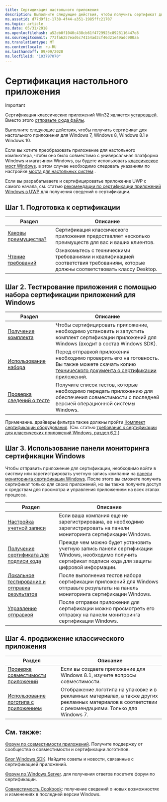 ```yaml
---
title: Сертификация настольного приложения
description: Выполните следующие действия, чтобы получить сертификат для настольного приложения, сертифицированного для Windows 7, Windows 8, Windows 8.1 и Windows 10. Если вы хотите преобразовать приложение для настольного компьютера, чтобы оно было совместимо с универсальная платформа Windows и магазином Windows, вы будете использовать Windows Desktop Bridge. в этом случае следует следовать указаниям по настройке моста для настольных систем. Если вы разрабатываете и сертифицироватье приложение UWP с самого начала, см. статью рекомендации по сертификации приложений Windows в UWP для получения сведений о сертификации.
ms.assetid: d77d9f1c-1738-4f44-a351-1985ffc21707
ms.topic: article
ms.date: 05/31/2018
ms.openlocfilehash: a52eb0f1040c438cb61f4729923c8928116447e8
ms.sourcegitcommit: 773fa6257ead6c74154ad3cf46d21e49adc900aa
ms.translationtype: MT
ms.contentlocale: ru-RU
ms.lasthandoff: 09/09/2020
ms.locfileid: "103797070"
---
```

# <a name="certify-your-desktop-application"></a>Сертификация настольного приложения

> [!IMPORTANT]
> Сертификация классических приложений Win32 является [устаревшей](https://techcommunity.microsoft.com/t5/windows-hardware-certification/win32-logo-certification-deprecation/ba-p/364920). Вместо этого [отправьте сюда файлы](https://www.microsoft.com/wdsi/filesubmission/).

Выполните следующие действия, чтобы получить сертификат для настольного приложения для Windows 7, Windows 8, Windows 8.1 и Windows 10.

Если вы хотите преобразовать приложение для настольного компьютера, чтобы оно было совместимо с универсальная платформа Windows и магазином Windows, вы будете использовать [классическое мост Windows](https://developer.microsoft.com/windows/bridges/desktop). в этом случае необходимо следовать указаниям по настройке [моста для настольных систем](/windows/uwp/porting/desktop-to-uwp-root) .

Если вы разрабатываете и сертифицироватье приложение UWP с самого начала, см. статью [рекомендации по сертификации приложений Windows в UWP](/windows/uwp/debug-test-perf/windows-app-certification-kit) для получения сведений о сертификации.

## <a name="step-1-prepare-for-certification"></a>Шаг 1. Подготовка к сертификации



| Раздел                                                                                       | Описание                                                                                    |
|---------------------------------------------------------------------------------------------|------------------------------------------------------------------------------------------------|
| [Каковы преимущества?](what-are-the-benefits-.md)<br/>                             | Сертификация классического приложения предоставляет несколько преимуществ для вас и ваших клиентов.              |
| [Чтение требований](certification-requirements-for-windows-desktop-apps.md)<br/> | Ознакомьтесь с техническими требованиями и квалификацией соответствия требованиям, которые должны соответствовать классу Desktop. |



 

## <a name="step-2-test-your-app-with-the-windows-app-certification-kit"></a>Шаг 2. Тестирование приложения с помощью набора сертификации приложений для Windows



| Раздел                                                          | Описание                                                                                                                                                                           |
|----------------------------------------------------------------|---------------------------------------------------------------------------------------------------------------------------------------------------------------------------------------|
| [Получение комплекта](https://developer.microsoft.com/windows/downloads/app-certification-kit/) | Чтобы сертифицировать приложение, необходимо установить и запустить комплект сертификации приложений для Windows (входит в состав Windows SDK).                                                                     |
| [Использование набора](using-the-windows-app-certification-kit.md)   | Перед отправкой приложения необходимо проверить его на готовность. Вы также можете скачать копию [технического документа о сертификации приложений](https://www.microsoft.com/download/details.aspx?id=27414). |
| [Проверка сведений о тесте](windows-app-certification-kit-tests.md) | Получите список тестов, которые необходимо передать приложению для обеспечения совместимости с последней версией операционной системы Windows.                                                               |



 

Примечание. драйверы фильтра также должны пройти [Комплект сертификации оборудования](https://download.microsoft.com/download/1/8/B/18BC088A-537D-4386-9334-687747A602E6/hlk/hlksetup.exe). (См. статью [требования к сертификации для классических приложений Windows, раздел 6,2](certification-requirements-for-windows-desktop-apps.md).)

## <a name="step-3-use-the-windows-certification-dashboard"></a>Шаг 3. Использование панели мониторинга сертификации Windows

Чтобы отправить приложение для сертификации, необходимо войти в систему или зарегистрировать учетную запись компании на [панели мониторинга сертификации Windows](/previous-versions/hh833792(v=msdn.10)). После этого вы сможете получить сертификат только для своих приложений, но вы также получите доступ к средствам для просмотра и управления приложением на всех этапах процесса.



| Раздел                                                                                                                   | Описание                                                                                                                                        |
|-------------------------------------------------------------------------------------------------------------------------|----------------------------------------------------------------------------------------------------------------------------------------------------|
| [Настройка учетной записи](/windows-hardware/drivers/dashboard/)                 | Если ваша компания еще не зарегистрирована, ее необходимо зарегистрировать на панели мониторинга сертификации Windows.                                        |
| [Получение сертификата для подписи кода](/windows-hardware/drivers/dashboard/)      | Прежде чем можно будет установить учетную запись панели сертификации Windows, необходимо получить сертификат подписи кода для защиты цифровой информации. |
| [Локальное тестирование и отправка результатов](/windows-hardware/drivers/dashboard/) | После выполнения тестов набора сертификации приложений для Windows отправьте результаты на панель мониторинга сертификации Windows.                                 |
| [Управление отправкой](/windows-hardware/drivers/dashboard/)              | После отправки приложения для сертификации можно просмотреть его отправку на панели мониторинга сертификации Windows.                           |



 

## <a name="step-4-promote-your-desktop-app"></a>Шаг 4. продвижение классического приложения



| Раздел                                                                      | Описание                                                                                                               |
|----------------------------------------------------------------------------|---------------------------------------------------------------------------------------------------------------------------|
| [Проверка совместимости приложений](/windows/compatibility/windows-8-1-introduction) | Если вы создаете приложение для Windows 8.1, изучите вопросы совместимости.                                           |
| [Использование логотипа с приложением](https://techcommunity.microsoft.com/t5/windows-hardware-certification/bg-p/WindowsHardwareCertification)                  | Отображение логотипа на упаковке и в рекламных материалах, а также других рекламных материалов в соответствии с рекомендациями. Только для Windows 7. |



 

## <a name="see-also"></a>См. также:

[Форум по совместимости приложений](https://social.msdn.microsoft.com/Forums/windowsdesktop/home?forum=windowscompatibility). Получите поддержку от сообщества о совместимости и сертификации логотипов.

[Блог Windows SDK](https://blogs.msdn.com/b/winsdk/archive/tags/certification/). Найдите советы и новости, связанные с сертификацией приложений.

[Форум по Windows Server]( https://social.technet.microsoft.com/Forums/windowsserver/home?forum=WSAppCompat). для получения ответов посетите форум по сертификации.

[Совместимость Cookbook](/windows/desktop/w8cookbook/windows-8-and-windows-server-8-compatibility-cookbook-portal): получение сведений о новых возможностях и изменениях в последней версии Windows.

 

